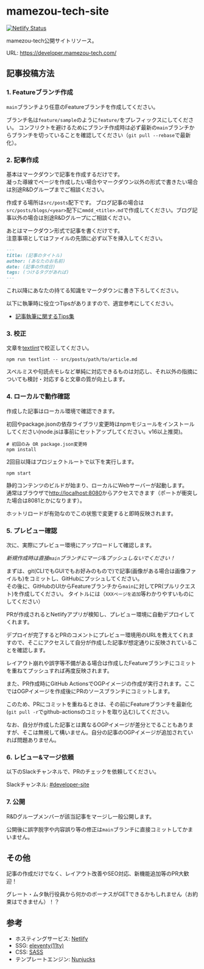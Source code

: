 # mamezou-tech-site

[![Netlify Status](https://api.netlify.com/api/v1/badges/585ee948-cb8f-4598-a37f-e6304bfee394/deploy-status)](https://app.netlify.com/sites/peaceful-bassi-80a807/deploys)

mamezou-tech公開サイトリソース。

URL: <https://developer.mamezou-tech.com/>

## 記事投稿方法

### 1. Featureブランチ作成

`main`ブランチより任意のFeatureブランチを作成してください。

ブランチ名は`feature/sample`のように`feature/`をプレフィックスにしてください。
コンフリクトを避けるためにブランチ作成時は必ず最新の`main`ブランチからブランチを切っていることを確認してください（`git pull --rebase`で最新化）。

### 2. 記事作成

基本はマークダウンで記事を作成するだけです。  
凝った導線でページを作成したい場合やマークダウン以外の形式で書きたい場合は別途R&Dグループまでご相談ください。

作成する場所は`src/posts`配下です。
ブログ記事の場合は`src/posts/blogs/<year>`配下に`mmdd_<title>.md`で作成してください。ブログ記事以外の場合は別途R&Dグループにご相談ください。

あとはマークダウン形式で記事を書くだけです。  
注意事項としてはファイルの先頭に必ず以下を挿入してください。

```markdown
---
title: (記事のタイトル)
author: (あなたのお名前)
date: (記事の作成日)
tags: (つけるタグがあれば)
---
```

これ以降にあなたの持てる知識をマークダウンに書き下ろしてください。

以下に執筆時に役立つTipsがありますので、適宜参考にしてください。

- [記事執筆に関するTips集](/author-tips.md)

### 3. 校正
文章を[textlint](https://github.com/textlint/textlint)で校正してください。

```shell
npm run textlint -- src/posts/path/to/article.md
```

スペルミスや句読点モレなど単純に対応できるものは対応し、それ以外の指摘についても検討・対応すると文章の質が向上します。

### 4. ローカルで動作確認

作成した記事はローカル環境で確認できます。

初回やpackage.jsonの依存ライブラリ変更時はnpmモジュールをインストールしてください(node.jsは事前にセットアップしてください。v16以上推奨)。

```shell
# 初回のみ OR package.json変更時
npm install
```

2回目以降はプロジェクトルートで以下を実行します。

```shell
npm start
```

静的コンテンツのビルドが始まり、ローカルにWebサーバーが起動します。  
通常はブラウザで<http://localhost:8080>からアクセスできます（ポートが衝突した場合は8081とかになります）。

ホットリロードが有効なのでこの状態で変更すると即時反映されます。

### 5. プレビュー確認

次に、実際にプレビュー環境にアップロードして確認します。

*新規作成時は直接`main`ブランチにマージ&プッシュしないでください！*

まずは、git(CLIでもGUIでもお好みのもので)で記事(画像がある場合は画像ファイルも)をコミットし、GitHubにプッシュしてください。  
その後に、GitHubのUIからFeatureブランチから`main`に対してPR(プルリクエスト)を作成してください。
タイトルには（`XXXページを追加`等わかりやすいものにしてください）

PRが作成されるとNetlifyアプリが検知し、プレビュー環境に自動デプロイしてくれます。  

デプロイが完了するとPRのコメントにプレビュー環境用のURLを教えてくれますので、そこにアクセスして自分が作成した記事が想定通りに反映されていることを確認します。  

レイアウト崩れや誤字等不備がある場合は作成したFeatureブランチにコミットを重ねてプッシュすれば再度反映されます。

また、PR作成時にGitHub ActionsでOGPイメージの作成が実行されます。ここではOGPイメージを作成後にPRのソースブランチにコミットします。

このため、PRにコミットを重ねるときは、その前にFeatureブランチを最新化(`git pull -r`でgithub-actionsのコミットを取り込む)してください。

なお、自分が作成した記事とは異なるOGPイメージが差分とでることもありますが、そこは無視して構いません。自分の記事のOGPイメージが追加されていれば問題ありません。

### 6. レビュー&マージ依頼

以下のSlackチャンネルで、PRのチェックを依頼してください。

Slackチャンネル: [#developer-site](https://app.slack.com/client/T04HZJZ9U/C034MCKP4M6)

### 7. 公開

R&Dグループメンバーが該当記事をマージし一般公開します。  

公開後に誤字脱字や内容誤り等の修正は`main`ブランチに直接コミットしてかまいません。

## その他

記事の作成だけでなく、レイアウト改善やSEO対応、新機能追加等のPR大歓迎！

グレート・ムタ執行役員から何かのボーナスがGETできるかもしれません（お約束はできません）！？

## 参考

- ホスティングサービス: [Netlify](https://www.netlify.com/)
- SSG: [eleventy(11ty)](https://www.11ty.dev/)
- CSS: [SASS](https://sass-lang.com/)
- テンプレートエンジン: [Nunjucks](https://mozilla.github.io/nunjucks/)
